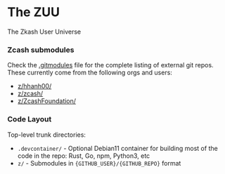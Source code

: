 # The ZUU

The Zkash User Universe

### Zcash submodules

Check the [.gitmodules](./.gitmodules) file for the complete listing
of external git repos. These currently come from the following orgs and users:

* [z/hhanh00/](https://github.com/hhanh00)
* [z/zcash/](https://github.com/zcash)
* [z/ZcashFoundation/](https://github.com/ZcashFoundation)

### Code Layout

Top-level trunk directories:

* `.devcontainer/` - Optional Debian11 container for building most of the code
  in the repo: Rust, Go, npm, Python3, etc
* `z/` - Submodules in `{GITHUB_USER}/{GITHUB_REPO}` format
